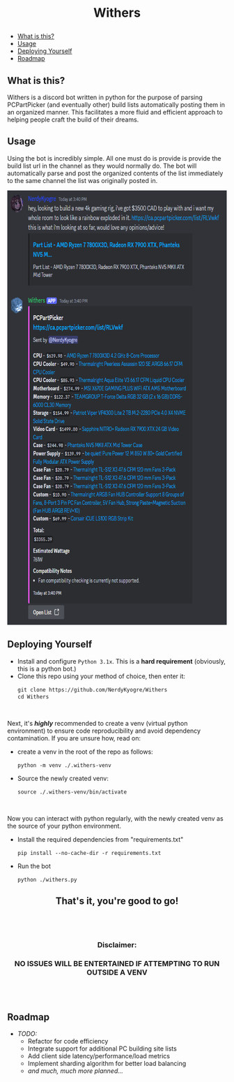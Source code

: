 # <p align=center> Withers

- [What is this?](#what-is-this)
- [Usage](#usage)
- [Deploying Yourself](#deploying-yourself)
- [Roadmap](#roadmap)


## What is this?
Withers is a discord bot written in python for the purpose of parsing PCPartPicker (and eventually other) build lists automatically posting them in an organized manner. This facilitates a more fluid and efficient approach to helping people craft the build of their dreams.


## Usage

Using the bot is incredibly simple. All one must do is provide is provide the build list url in the channel as they would normally do. The bot will automatically parse and post the organized contents of the list immediately to the same channel the list was originally posted in. 

<p align=center> <img src="examples/example-1.png?raw=true" alt="Withers output example" style="width:695px;height:995px"/>



## Deploying Yourself 
- Install and configure ``Python 3.1x``. This is a **hard requirement** (obviously, this is a python bot.)
- Clone this repo using your method of choice, then enter it:
    ```Sh
    git clone https://github.com/NerdyKyogre/Withers
    cd Withers
    ```
    <br>
Next, it's ***highly*** recommended to create a venv (virtual python environment) to ensure code reproducibility and avoid dependency contamination. If you are unsure how, read on:
- create a venv in the root of the repo as follows:
    ```Sh
    python -m venv ./.withers-venv
    ```
- Source the newly created venv:
    ```Sh
    source ./.withers-venv/bin/activate
    ```
    <br>
Now you can interact with python regularly, with the newly created venv as the source of your python environment.
- Install the required dependencies from "requirements.txt"
    ```Sh
    pip install --no-cache-dir -r requirements.txt
    ```
- Run the bot
    ```Sh
    python ./withers.py
    ```
## <p align=center> That's it, you're good to go!
<br>
<br>

### <p align=center> Disclaimer:

### <p align=center> **NO ISSUES WILL BE ENTERTAINED IF ATTEMPTING TO RUN OUTSIDE A VENV**
<br>
<br>

## Roadmap
- *TODO:*
  - Refactor for code efficiency
  - Integrate support for additional PC building site lists
  - Add client side latency/performance/load metrics
  - Implement sharding algorithm for better load balancing
  -  *and much, much more planned...*